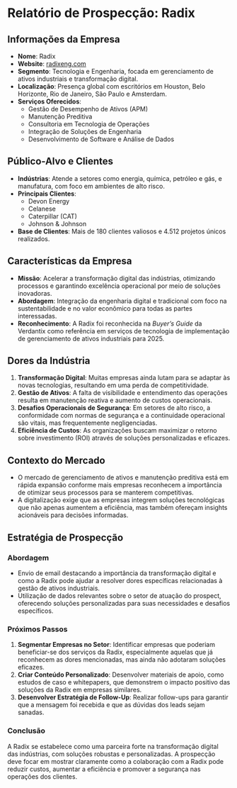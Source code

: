 # Relatório de Prospecção: Radix

## Informações da Empresa
- **Nome**: Radix
- **Website**: [radixeng.com](https://www.radixeng.com)
- **Segmento**: Tecnologia e Engenharia, focada em gerenciamento de ativos industriais e transformação digital.
- **Localização**: Presença global com escritórios em Houston, Belo Horizonte, Rio de Janeiro, São Paulo e Amsterdam.
- **Serviços Oferecidos**:
  - Gestão de Desempenho de Ativos (APM)
  - Manutenção Preditiva
  - Consultoria em Tecnologia de Operações
  - Integração de Soluções de Engenharia
  - Desenvolvimento de Software e Análise de Dados

## Público-Alvo e Clientes
- **Indústrias**: Atende a setores como energia, química, petróleo e gás, e manufatura, com foco em ambientes de alto risco.
- **Principais Clientes**:
  - Devon Energy
  - Celanese
  - Caterpillar (CAT)
  - Johnson & Johnson
- **Base de Clientes**: Mais de 180 clientes valiosos e 4.512 projetos únicos realizados.

## Características da Empresa
- **Missão**: Acelerar a transformação digital das indústrias, otimizando processos e garantindo excelência operacional por meio de soluções inovadoras.
- **Abordagem**: Integração da engenharia digital e tradicional com foco na sustentabilidade e no valor econômico para todas as partes interessadas.
- **Reconhecimento**: A Radix foi reconhecida na *Buyer’s Guide* da Verdantix como referência em serviços de tecnologia de implementação de gerenciamento de ativos industriais para 2025.

## Dores da Indústria
1. **Transformação Digital**: Muitas empresas ainda lutam para se adaptar às novas tecnologias, resultando em uma perda de competitividade.
2. **Gestão de Ativos**: A falta de visibilidade e entendimento das operações resulta em manutenção reativa e aumento de custos operacionais.
3. **Desafios Operacionais de Segurança**: Em setores de alto risco, a conformidade com normas de segurança e a continuidade operacional são vitais, mas frequentemente negligenciadas.
4. **Eficiência de Custos**: As organizações buscam maximizar o retorno sobre investimento (ROI) através de soluções personalizadas e eficazes.

## Contexto do Mercado
- O mercado de gerenciamento de ativos e manutenção preditiva está em rápida expansão conforme mais empresas reconhecem a importância de otimizar seus processos para se manterem competitivas.
- A digitalização exige que as empresas integrem soluções tecnológicas que não apenas aumentem a eficiência, mas também ofereçam insights acionáveis para decisões informadas.

## Estratégia de Prospecção
### Abordagem
- Envio de email destacando a importância da transformação digital e como a Radix pode ajudar a resolver dores específicas relacionadas à gestão de ativos industriais.
- Utilização de dados relevantes sobre o setor de atuação do prospect, oferecendo soluções personalizadas para suas necessidades e desafios específicos.

### Próximos Passos
1. **Segmentar Empresas no Setor**: Identificar empresas que poderiam beneficiar-se dos serviços da Radix, especialmente aquelas que já reconhecem as dores mencionadas, mas ainda não adotaram soluções eficazes.
2. **Criar Conteúdo Personalizado**: Desenvolver materiais de apoio, como estudos de caso e whitepapers, que demonstrem o impacto positivo das soluções da Radix em empresas similares.
3. **Desenvolver Estratégia de Follow-Up**: Realizar follow-ups para garantir que a mensagem foi recebida e que as dúvidas dos leads sejam sanadas.

### Conclusão
A Radix se estabelece como uma parceira forte na transformação digital das indústrias, com soluções robustas e personalizadas. A prospecção deve focar em mostrar claramente como a colaboração com a Radix pode reduzir custos, aumentar a eficiência e promover a segurança nas operações dos clientes.
